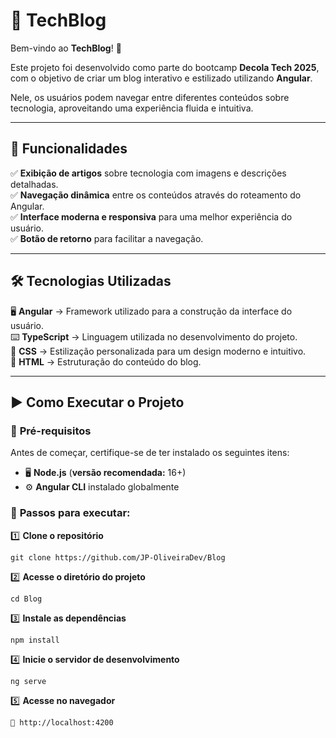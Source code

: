 # 📖 **TechBlog**

Bem-vindo ao **TechBlog**! 🚀  

Este projeto foi desenvolvido como parte do bootcamp **Decola Tech 2025**, com o objetivo de criar um blog interativo e estilizado utilizando **Angular**.  

Nele, os usuários podem navegar entre diferentes conteúdos sobre tecnologia, aproveitando uma experiência fluida e intuitiva.  

---

## 🚀 **Funcionalidades**

✅ **Exibição de artigos** sobre tecnologia com imagens e descrições detalhadas.  
✅ **Navegação dinâmica** entre os conteúdos através do roteamento do Angular.  
✅ **Interface moderna e responsiva** para uma melhor experiência do usuário.  
✅ **Botão de retorno** para facilitar a navegação.  

---

## 🛠️ **Tecnologias Utilizadas**

🖥️ **Angular** → Framework utilizado para a construção da interface do usuário.  
⌨️ **TypeScript** → Linguagem utilizada no desenvolvimento do projeto.  
🎨 **CSS** → Estilização personalizada para um design moderno e intuitivo.  
📑 **HTML** → Estruturação do conteúdo do blog.  

---

## ▶️ **Como Executar o Projeto**

### 📌 **Pré-requisitos**  
Antes de começar, certifique-se de ter instalado os seguintes itens:  

- 🖥️ **Node.js** (**versão recomendada:** 16+)  
- ⚙️ **Angular CLI** instalado globalmente  

### 🔧 **Passos para executar**:

1️⃣ **Clone o repositório**  
```
git clone https://github.com/JP-OliveiraDev/Blog
```
2️⃣ **Acesse o diretório do projeto**
```
cd Blog
```
3️⃣ **Instale as dependências**
```
npm install
```
4️⃣ **Inicie o servidor de desenvolvimento**
```
ng serve
```
5️⃣ **Acesse no navegador**
```
🔗 http://localhost:4200



```
